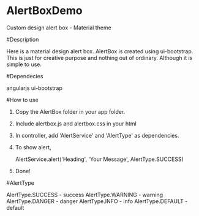 # AlertBoxDemo
Custom design alert box - Material theme

#Description

Here is a material design alert box. AlertBox is created using ui-bootstrap. This is just for creative purpose and nothing out of ordinary.
Although it is simple to use.


#Dependecies

angularjs
ui-bootstrap

#How to use
1. Copy the AlertBox folder in your app folder.
2. Include alertbox.js and alertbox.css in your html
3. In controller, add 'AlertService' and 'AlertType' as dependencies.
4. To show alert, 
      
      AlertService.alert('Heading', 'Your Message', AlertType.SUCCESS)
5. Done!


#AlertType

AlertType.SUCCESS  - success
AlertType.WARNING - warning
AlertType.DANGER - danger
AlertType.INFO - info
AlertType.DEFAULT - default



